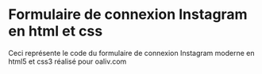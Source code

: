 # Formulaire de connexion Instagram en html et css


Ceci représente le code du formulaire de connexion Instagram moderne en html5 et css3 réalisé pour oaliv.com 






